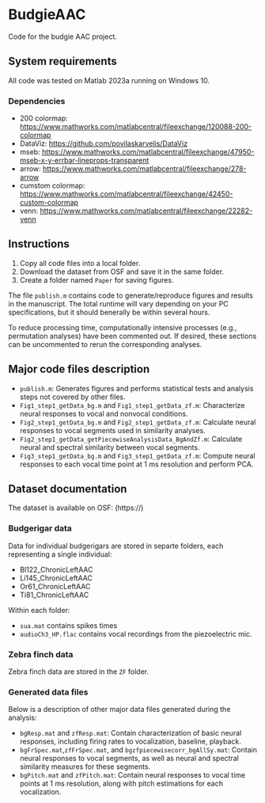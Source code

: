 # BudgieAAC

Code for the budgie AAC project.

## System requirements

All code was tested on Matlab 2023a running on Windows 10.

### Dependencies

- 200 colormap: https://www.mathworks.com/matlabcentral/fileexchange/120088-200-colormap
- DataViz: https://github.com/povilaskarvelis/DataViz
- mseb: https://www.mathworks.com/matlabcentral/fileexchange/47950-mseb-x-y-errbar-lineprops-transparent
- arrow: https://www.mathworks.com/matlabcentral/fileexchange/278-arrow
- cumstom colormap: https://www.mathworks.com/matlabcentral/fileexchange/42450-custom-colormap
- venn: https://www.mathworks.com/matlabcentral/fileexchange/22282-venn

## Instructions

1. Copy all code files into a local folder.
2. Download the dataset from OSF and save it in the same folder.
3. Create a folder named `Paper` for saving figures.

The file `publish.m` contains code to generate/reproduce figures and results in the manuscript. The total runtime will vary depending on your PC specifications, but it should benerally be within several hours. 

To reduce processing time, computationally intensive processes (e.g., permutation analyses) have been commented out. If desired, these sections can be uncommented to rerun the corresponding analyses.

## Major code files description

- `publish.m`: Generates figures and performs statistical tests and analysis steps not covered by other files. 
- `Fig1_step1_getData_bg.m` and `Fig1_step1_getData_zf.m`: Characterize neural responses to vocal and nonvocal conditions. 
- `Fig2_step1_getData_bg.m` and `Fig2_step1_getData_zf.m`: Calculate neural responses to vocal segments used in similarity analyses.
- `Fig2_step1_getData_getPiecewiseAnalysisData_BgAndZf.m`: Calculate neural and spectral similarity between vocal segments.
- `Fig3_step1_getData_bg.m` and `Fig3_step1_getData_zf.m`: Compute neural responses to each vocal time point at 1 ms resolution and perform PCA.

## Dataset documentation

The dataset is available on OSF: (https://)

### Budgerigar data

Data for individual budgerigars are stored in separte folders, each representing a single individual:
- Bl122_ChronicLeftAAC
- Li145_ChronicLeftAAC
- Or61_ChronicLeftAAC
- Ti81_ChronicLeftAAC

Within each folder:
 
- `sua.mat` contains spikes times
- `audioCh3_HP.flac` contains vocal recordings from the piezoelectric mic.

### Zebra finch data
Zebra finch data are stored in the `ZF` folder.

### Generated data files
Below is a description of other major data files generated during the analysis:

- `bgResp.mat` and `zfResp.mat`: Contain characterization of basic neural responses, including firing rates to vocalization, baseline, playback.
- `bgFrSpec.mat`,`zfFrSpec.mat`, and `bgzfpiecewisecorr_bgAllSy.mat`: Contain neural responses to vocal segments, as well as neural and spectral similarity measures for these segments.
- `bgPitch.mat` and `zfPitch.mat`: Contain neural responses to vocal time points at 1 ms resolution, along with pitch estimations for each vocalization.
